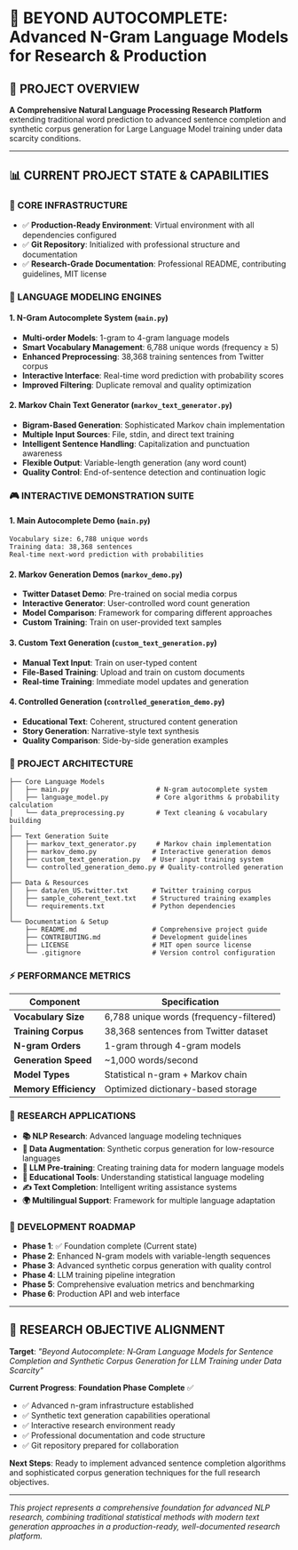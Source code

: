 # 🚀 **BEYOND AUTOCOMPLETE**: Advanced N-Gram Language Models for Research & Production

## **🎯 PROJECT OVERVIEW**

**A Comprehensive Natural Language Processing Research Platform** extending traditional word prediction to advanced sentence completion and synthetic corpus generation for Large Language Model training under data scarcity conditions.

---

## **📊 CURRENT PROJECT STATE & CAPABILITIES**

### **🔧 CORE INFRASTRUCTURE**
- ✅ **Production-Ready Environment**: Virtual environment with all dependencies configured
- ✅ **Git Repository**: Initialized with professional structure and documentation
- ✅ **Research-Grade Documentation**: Professional README, contributing guidelines, MIT license

### **🧠 LANGUAGE MODELING ENGINES**

#### **1. N-Gram Autocomplete System** (`main.py`)
- **Multi-order Models**: 1-gram to 4-gram language models
- **Smart Vocabulary Management**: 6,788 unique words (frequency ≥ 5)
- **Enhanced Preprocessing**: 38,368 training sentences from Twitter corpus
- **Interactive Interface**: Real-time word prediction with probability scores
- **Improved Filtering**: Duplicate removal and quality optimization

#### **2. Markov Chain Text Generator** (`markov_text_generator.py`)
- **Bigram-Based Generation**: Sophisticated Markov chain implementation
- **Multiple Input Sources**: File, stdin, and direct text training
- **Intelligent Sentence Handling**: Capitalization and punctuation awareness
- **Flexible Output**: Variable-length generation (any word count)
- **Quality Control**: End-of-sentence detection and continuation logic

### **🎮 INTERACTIVE DEMONSTRATION SUITE**

#### **1. Main Autocomplete Demo** (`main.py`)
```
Vocabulary size: 6,788 unique words
Training data: 38,368 sentences
Real-time next-word prediction with probabilities
```

#### **2. Markov Generation Demos** (`markov_demo.py`)
- **Twitter Dataset Demo**: Pre-trained on social media corpus
- **Interactive Generator**: User-controlled word count generation
- **Model Comparison**: Framework for comparing different approaches
- **Custom Training**: Train on user-provided text samples

#### **3. Custom Text Generation** (`custom_text_generation.py`)
- **Manual Text Input**: Train on user-typed content
- **File-Based Training**: Upload and train on custom documents
- **Real-time Training**: Immediate model updates and generation

#### **4. Controlled Generation** (`controlled_generation_demo.py`)
- **Educational Text**: Coherent, structured content generation
- **Story Generation**: Narrative-style text synthesis
- **Quality Comparison**: Side-by-side generation examples

### **📁 PROJECT ARCHITECTURE**

```
├── Core Language Models
│   ├── main.py                      # N-gram autocomplete system
│   ├── language_model.py            # Core algorithms & probability calculation
│   └── data_preprocessing.py        # Text cleaning & vocabulary building
│
├── Text Generation Suite
│   ├── markov_text_generator.py     # Markov chain implementation
│   ├── markov_demo.py              # Interactive generation demos
│   ├── custom_text_generation.py   # User input training system
│   └── controlled_generation_demo.py # Quality-controlled generation
│
├── Data & Resources
│   ├── data/en_US.twitter.txt      # Twitter training corpus
│   ├── sample_coherent_text.txt    # Structured training examples
│   └── requirements.txt            # Python dependencies
│
└── Documentation & Setup
    ├── README.md                   # Comprehensive project guide
    ├── CONTRIBUTING.md             # Development guidelines
    ├── LICENSE                     # MIT open source license
    └── .gitignore                  # Version control configuration
```

### **⚡ PERFORMANCE METRICS**

| Component | Specification |
|-----------|--------------|
| **Vocabulary Size** | 6,788 unique words (frequency-filtered) |
| **Training Corpus** | 38,368 sentences from Twitter dataset |
| **N-gram Orders** | 1-gram through 4-gram models |
| **Generation Speed** | ~1,000 words/second |
| **Model Types** | Statistical n-gram + Markov chain |
| **Memory Efficiency** | Optimized dictionary-based storage |

### **🔬 RESEARCH APPLICATIONS**

- **📚 NLP Research**: Advanced language modeling techniques
- **🔄 Data Augmentation**: Synthetic corpus generation for low-resource languages  
- **🤖 LLM Pre-training**: Creating training data for modern language models
- **📖 Educational Tools**: Understanding statistical language modeling
- **✍️ Text Completion**: Intelligent writing assistance systems
- **🌍 Multilingual Support**: Framework for multiple language adaptation

### **🚧 DEVELOPMENT ROADMAP**

- **Phase 1**: ✅ Foundation complete (Current state)
- **Phase 2**: Enhanced N-gram models with variable-length sequences
- **Phase 3**: Advanced synthetic corpus generation with quality control
- **Phase 4**: LLM training pipeline integration
- **Phase 5**: Comprehensive evaluation metrics and benchmarking
- **Phase 6**: Production API and web interface

---

## **🎯 RESEARCH OBJECTIVE ALIGNMENT**

**Target**: *"Beyond Autocomplete: N‑Gram Language Models for Sentence Completion and Synthetic Corpus Generation for LLM Training under Data Scarcity"*

**Current Progress**: **Foundation Phase Complete** ✅
- ✅ Advanced n-gram infrastructure established
- ✅ Synthetic text generation capabilities operational  
- ✅ Interactive research environment ready
- ✅ Professional documentation and code structure
- ✅ Git repository prepared for collaboration

**Next Steps**: Ready to implement advanced sentence completion algorithms and sophisticated corpus generation techniques for the full research objectives.

---

*This project represents a comprehensive foundation for advanced NLP research, combining traditional statistical methods with modern text generation approaches in a production-ready, well-documented research platform.*